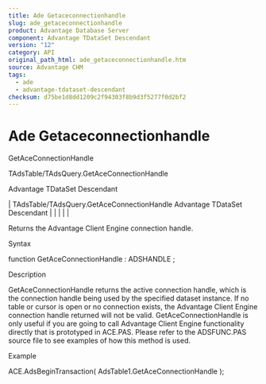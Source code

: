 ```yaml
---
title: Ade Getaceconnectionhandle
slug: ade_getaceconnectionhandle
product: Advantage Database Server
component: Advantage TDataSet Descendant
version: "12"
category: API
original_path_html: ade_getaceconnectionhandle.htm
source: Advantage CHM
tags:
  - ade
  - advantage-tdataset-descendant
checksum: d75be1d8dd1209c2f94303f8b9d3f5277f0d2bf2
---
```


# Ade Getaceconnectionhandle

GetAceConnectionHandle

TAdsTable/TAdsQuery.GetAceConnectionHandle

Advantage TDataSet Descendant

| TAdsTable/TAdsQuery.GetAceConnectionHandle  Advantage TDataSet Descendant |  |  |  |  |

Returns the Advantage Client Engine connection handle.

Syntax

function GetAceConnectionHandle : ADSHANDLE ;

Description

GetAceConnectionHandle returns the active connection handle, which is the connection handle being used by the specified dataset instance. If no table or cursor is open or no connection exists, the Advantage Client Engine connection handle returned will not be valid. GetAceConnectionHandle is only useful if you are going to call Advantage Client Engine functionality directly that is prototyped in ACE.PAS. Please refer to the ADSFUNC.PAS source file to see examples of how this method is used.

Example

ACE.AdsBeginTransaction( AdsTable1.GetAceConnectionHandle );
